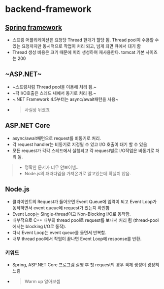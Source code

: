 # backend-framework

## [Spring framework](./Spring.md)
- 스프링 어플리케이션은 요청당 Thread 한개가 할당 됨. Thread pool이 수용할 수 있는 요청까지만 동시적으로 작업이 처리 되고, 넘게 되면 큐에서 대기 함
- Thread 생성 비용은 크기 때문에 미리 생성하여 재사용한다. tomcat 기본 사이즈는 200

## ~ASP.NET~ 
- ~스프링처럼 Thread pool을 이용해 처리 됨.~
- ~각 I/O호출은 스레드 내에서 동기로 처리 됨.~
- ~.NET Framework 4.5부터는 async/await패턴을 사용~
- > 사실상 뒤졌죠

## ASP.NET Core
- async/await패턴으로 request를 비동기로 처리.
- 각 request handler는 비동기로 지정될 수 있고 I/O 호출이 대기 할 수 있음
- 모든 request가 각각 스레드에서 실행되고 각 request별로 I/O작업은 비동기로 처리 됨.
> - 명확한 문서가 너무 안보이넴..
> - Node.js의 패러다임을 가져온거로 알고있는데 확실치 않음.

## Node.js
- 클라이언트의 Request가 들어오면 Event Queue에 입력이 되고 Event Loop가 동작하면서 event queue에 request가 있는지 확인함
- Event Loop는 Single-thread이고 Non-Blocking I/O로 동작함.
- 내부적으로 C++ 내부의 thread pool로 request를 보내서 처리 됨 (thread-pool에서는 blocking I/O로 동작). 
- 다시 Event Loop는 event queue를 돌면서 반복함.
- 내부 thread pool에서 작업이 끝나면 Event Loop에 response를 반환.



### 키워드
- Spring, ASP.NET Core 프로그램 실행 후 첫 request의 경우 객체 생성이 굉장히 느림 
- > Warm up 알아보셈
